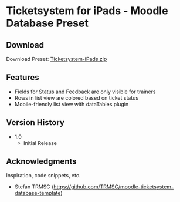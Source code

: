 # Ticketsystem for iPads - Moodle Database Preset

## Download

Download Preset: [Ticketsystem-iPads.zip](https://github.com/margomius/moodle-datenbanken-vorlagen/raw/main/Ticketsystem-iPads/Ticketsystem-iPads.zip)

## Features

* Fields for Status and Feedback are only visible for trainers
* Rows in list view are colored based on ticket status
* Mobile-friendly list view with dataTables plugin

## Version History

* 1.0
    * Initial Release

## Acknowledgments

Inspiration, code snippets, etc.
* Stefan TRMSC (https://github.com/TRMSC/moodle-ticketsystem-database-template)
